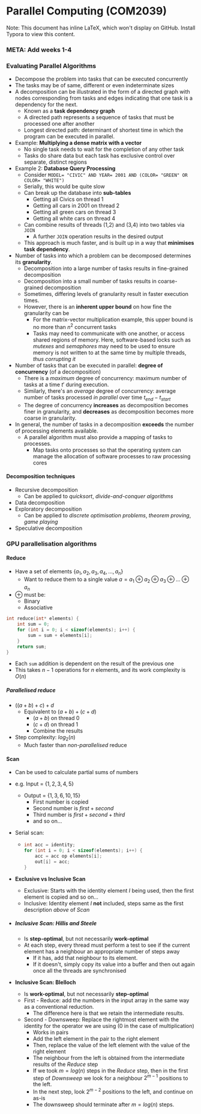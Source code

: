 # Parallel Computing (COM2039)

Note: This document has inline LaTeX, which won't display on GitHub. Install Typora to view this content.

### META: Add weeks 1-4

### Evaluating Parallel Algorithms

* Decompose the problem into tasks that can be executed concurrently
* The tasks may be of same, different or even indeterminate sizes
* A decomposition can be illustrated in the form of a directed graph with nodes corresponding from tasks and edges indicating that one task is a dependency for the next.
  * Known as a **task dependency graph**
  * A directed path represents a sequence of tasks that must be processed one after another
  * Longest directed path: determinant of shortest time in which the program can be executed in parallel.
* Example: **Multiplying a dense matrix with a vector**
  * No single task needs to wait for the completion of any other task
  * Tasks do share data but each task has exclusive control over separate, distinct regions
* Example 2: **Database Query Processing**
  * Consider `MODEL= "CIVIC" AND YEAR= 2001 AND (COLOR= "GREEN" OR COLOR= "WHITE")`
  * Serially, this would be quite slow
  * Can break up the database into **sub-tables**
    * Getting all Civics on thread 1
    * Getting all cars in 2001 on thread 2
    * Getting all green cars on thread 3
    * Getting all white cars on thread 4
  * Can combine results of threads (1,2) and (3,4) into two tables via `JOIN`
    * A further `JOIN` operation results in the desired output
  * This approach is much faster, and is built up in a way that **minimises task dependency**.
* Number of tasks into which a problem can be decomposed determines its **granularity**.
  * Decomposition into a large number of tasks results in fine-grained decomposition
  * Decomposition into a small number of tasks results in coarse-grained decomposition
  * Sometimes, differing levels of granularity result in faster execution times.
  * However, there is an **inherent upper bound** on how fine the granularity can be
    * For the matrix-vector multiplication example, this upper bound is no more than $n^2$ concurrent tasks
    * Tasks may need to communicate with one another, or access shared regions of memory. Here, software-based locks such as *mutexes* and *semaphores* may need to be used to ensure memory is not written to at the same time by multiple threads, *thus corrupting it*
* Number of tasks that can be executed in parallel: **degree of concurrency** (of a decomposition)
  * There is a *maximum* degree of concurrency: maximum number of tasks at a time $t'$ during execution.
  * Similarly, there's an *average* degree of concurrency: average number of tasks processed *in parallel* over time $t_{end} - t_{start}$
  *  The degree of concurrency **increases** as decomposition becomes finer in granularity, and **decreases** as decomposition becomes more coarse in granularity.
* In general, the number of tasks in a decomposition **exceeds** the number of processing elements available.
  * A parallel algorithm must also provide a mapping of tasks to processes.
    * Map tasks onto processes so that the operating system can manage the allocation of software processes to raw processing cores

#### Decomposition techniques

* Recursive decomposition
  * Can be applied to *quicksort*, *divide-and-conquer algorithms*
* Data decomposition
* Exploratory decomposition
  * Can be applied to *discrete optimisation problems*, *theorem proving*, *game playing*
* Speculative decomposition



### GPU parallelisation algorithms

#### Reduce

* Have a set of elements $\{a_1, a_2, a_3, a_4,…,a_n\}$
  * Want to reduce them to a single value $a = a_1 \oplus a_2 \oplus a_3 \oplus … \oplus a_n$
* $\oplus$ must be:
  * Binary
  * Associative

```c
int reduce(int* elements) {
    int sum = 0;
    for (int i = 0; i < sizeof(elements); i++) {
        sum = sum + elements[i];
    }
    return sum;
}
```

* Each `sum` addition is dependent on the result of the previous one
* This takes $n-1$ operations for $n$ elements, and its work complexity is $O(n)$

##### Parallelised reduce

* $((a + b) + c) + d$
  * Equivalent to $(a+b) + (c+d)$
    * $(a+b)$ on thread 0
    * $(c+d)$ on thread 1
    * Combine the results
* Step complexity: $log_2(n)$
  * Much faster than *non-parallelised* reduce

#### Scan

* Can be used to calculate partial sums of numbers

* e.g. Input = $\{1, 2, 3, 4, 5\}$

  * Output = $\{1, 3, 6, 10, 15\}$
    * First number is copied
    * Second number is $first + second$
    * Third number is $first + second + third$
    * and so on...

* Serial scan:

  * ```c
    int acc = identity;
    for (int i = 0; i < sizeof(elements); i++) {
        acc = acc op elements[i];
        out[i] = acc;
    }
    ```

* **Exclusive vs Inclusive Scan**

  * Exclusive: Starts with the identity element $I$ being used, then the first element is copied and so on...
  * Inclusive: Identity element $I$ **not** included, steps same as the first description *above* of *Scan*

* ##### Inclusive Scan: Hillis and Steele

  * Is **step-optimal**, but not necessarily **work-optimal**
  * At each step, every thread must perform a test to see if the current element has a neighbour an appropriate number of steps away
    * If it has, add that neighbour to its element.
    * If it doesn't, simply copy its value into a buffer and then out again once all the threads are synchronised

* **Inclusive Scan: Blelloch**

  * Is **work-optimal**, but not necessarily **step-optimal**
  * First - Reduce: add the numbers in the input array in the same way as a conventional reduction.
    * The difference here is that we retain the intermediate results.
  * Second - Downsweep: Replace the rightmost element with the identity for the operator we are using (0 in the case of multiplication)
    * Works in pairs
    * Add the left element in the pair to the right element
    * Then, replace the value of the left element with the value of the right element
    * The neighbour from the left is obtained from the intermediate results of the *Reduce* step
    * If we took $m = log(n)$ steps in the *Reduce* step, then in the first step of *Downsweep* we look for a neighbour $2^{m-1}$ positions to the left.
    * In the next step, look $2^{m-2}$ positions to the left, and continue on as-is
    * The downsweep should terminate after $m = log(n)$ steps.


